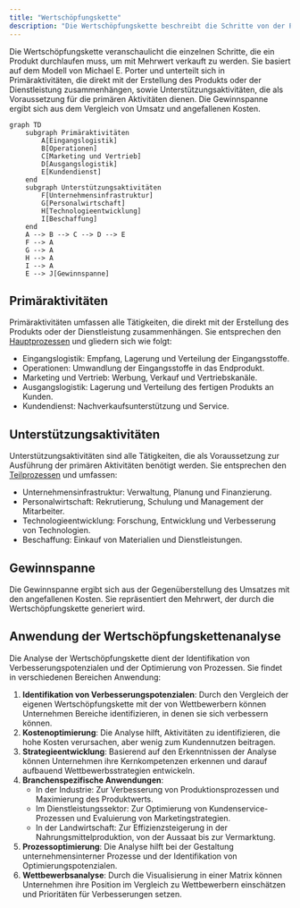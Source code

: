 ```yaml
---
title: "Wertschöpfungskette"
description: "Die Wertschöpfungskette beschreibt die Schritte von der Produktentwicklung bis zum Verkauf. Sie umfasst Primäraktivitäten wie Eingangslogistik bis Kundendienst sowie Unterstützungsaktivitäten wie Infrastruktur bis Beschaffung."
---
```


Die Wertschöpfungskette veranschaulicht die einzelnen Schritte, die ein Produkt durchlaufen muss, um mit Mehrwert verkauft zu werden. Sie basiert auf dem Modell von Michael E. Porter und unterteilt sich in Primäraktivitäten, die direkt mit der Erstellung des Produkts oder der Dienstleistung zusammenhängen, sowie Unterstützungsaktivitäten, die als Voraussetzung für die primären Aktivitäten dienen. Die Gewinnspanne ergibt sich aus dem Vergleich von Umsatz und angefallenen Kosten.

```mermaid
graph TD
    subgraph Primäraktivitäten
        A[Eingangslogistik]
        B[Operationen]
        C[Marketing und Vertrieb]
        D[Ausgangslogistik]
        E[Kundendienst]
    end
    subgraph Unterstützungsaktivitäten
        F[Unternehmensinfrastruktur]
        G[Personalwirtschaft]
        H[Technologieentwicklung]
        I[Beschaffung]
    end
    A --> B --> C --> D --> E
    F --> A
    G --> A
    H --> A
    I --> A
    E --> J[Gewinnspanne]
```

## Primäraktivitäten

Primäraktivitäten umfassen alle Tätigkeiten, die direkt mit der Erstellung des Produkts oder der Dienstleistung zusammenhängen. Sie entsprechen den [Hauptprozessen](/open-fidup/lerninhalte/haupt--und-teilprozesse) und gliedern sich wie folgt:

- Eingangslogistik: Empfang, Lagerung und Verteilung der Eingangsstoffe.
- Operationen: Umwandlung der Eingangsstoffe in das Endprodukt.
- Marketing und Vertrieb: Werbung, Verkauf und Vertriebskanäle.
- Ausgangslogistik: Lagerung und Verteilung des fertigen Produkts an Kunden.
- Kundendienst: Nachverkaufsunterstützung und Service.

## Unterstützungsaktivitäten

Unterstützungsaktivitäten sind alle Tätigkeiten, die als Voraussetzung zur Ausführung der primären Aktivitäten benötigt werden. Sie entsprechen den [Teilprozessen](/open-fidup/lerninhalte/haupt--und-teilprozesse) und umfassen:

- Unternehmensinfrastruktur: Verwaltung, Planung und Finanzierung.
- Personalwirtschaft: Rekrutierung, Schulung und Management der Mitarbeiter.
- Technologieentwicklung: Forschung, Entwicklung und Verbesserung von Technologien.
- Beschaffung: Einkauf von Materialien und Dienstleistungen.

## Gewinnspanne

Die Gewinnspanne ergibt sich aus der Gegenüberstellung des Umsatzes mit den angefallenen Kosten. Sie repräsentiert den Mehrwert, der durch die Wertschöpfungskette generiert wird.

## Anwendung der Wertschöpfungskettenanalyse

Die Analyse der Wertschöpfungskette dient der Identifikation von Verbesserungspotenzialen und der Optimierung von Prozessen. Sie findet in verschiedenen Bereichen Anwendung:

1. **Identifikation von Verbesserungspotenzialen**: Durch den Vergleich der eigenen Wertschöpfungskette mit der von Wettbewerbern können Unternehmen Bereiche identifizieren, in denen sie sich verbessern können.
2. **Kostenoptimierung**: Die Analyse hilft, Aktivitäten zu identifizieren, die hohe Kosten verursachen, aber wenig zum Kundennutzen beitragen.
3. **Strategieentwicklung**: Basierend auf den Erkenntnissen der Analyse können Unternehmen ihre Kernkompetenzen erkennen und darauf aufbauend Wettbewerbsstrategien entwickeln.
4. **Branchenspezifische Anwendungen**:
   - In der Industrie: Zur Verbesserung von Produktionsprozessen und Maximierung des Produktwerts.
   - Im Dienstleistungssektor: Zur Optimierung von Kundenservice-Prozessen und Evaluierung von Marketingstrategien.
   - In der Landwirtschaft: Zur Effizienzsteigerung in der Nahrungsmittelproduktion, von der Aussaat bis zur Vermarktung.
5. **Prozessoptimierung**: Die Analyse hilft bei der Gestaltung unternehmensinterner Prozesse und der Identifikation von Optimierungspotenzialen.
6. **Wettbewerbsanalyse**: Durch die Visualisierung in einer Matrix können Unternehmen ihre Position im Vergleich zu Wettbewerbern einschätzen und Prioritäten für Verbesserungen setzen.